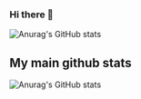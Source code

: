 ### Hi there 👋

<!--
**zerocodex86/zerocodex86** is a ✨ _special_ ✨ repository because its `README.md` (this file) appears on your GitHub profile.

Here are some ideas to get you started:

- 🔭 I’m currently working on ...
- 🌱 I’m currently learning ...
- 👯 I’m looking to collaborate on ...
- 🤔 I’m looking for help with ...
- 💬 Ask me about ...
- 📫 How to reach me: ...
- 😄 Pronouns: ...
- ⚡ Fun fact: ...
-->
![Anurag's GitHub stats](https://github-readme-stats.vercel.app/api?username=zerocodex86&show_icons=true&theme=github_dark)



## My main github stats

![Anurag's GitHub stats](https://github-readme-stats.vercel.app/api?username=1Rayko&show_icons=true&theme=github_dark)

